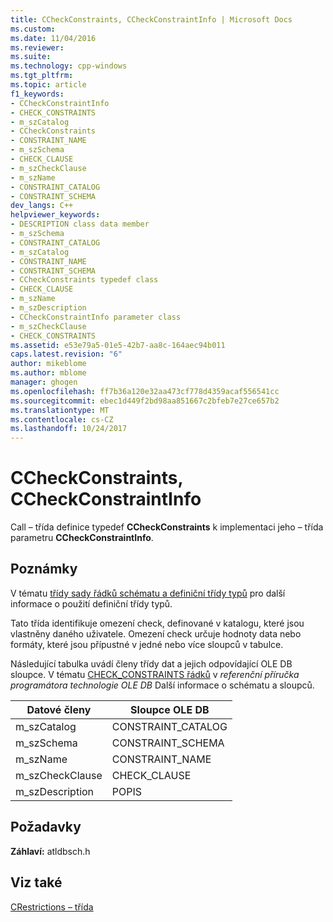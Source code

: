 ```yaml
---
title: CCheckConstraints, CCheckConstraintInfo | Microsoft Docs
ms.custom: 
ms.date: 11/04/2016
ms.reviewer: 
ms.suite: 
ms.technology: cpp-windows
ms.tgt_pltfrm: 
ms.topic: article
f1_keywords:
- CCheckConstraintInfo
- CHECK_CONSTRAINTS
- m_szCatalog
- CCheckConstraints
- CONSTRAINT_NAME
- m_szSchema
- CHECK_CLAUSE
- m_szCheckClause
- m_szName
- CONSTRAINT_CATALOG
- CONSTRAINT_SCHEMA
dev_langs: C++
helpviewer_keywords:
- DESCRIPTION class data member
- m_szSchema
- CONSTRAINT_CATALOG
- m_szCatalog
- CONSTRAINT_NAME
- CONSTRAINT_SCHEMA
- CCheckConstraints typedef class
- CHECK_CLAUSE
- m_szName
- m_szDescription
- CCheckConstraintInfo parameter class
- m_szCheckClause
- CHECK_CONSTRAINTS
ms.assetid: e53e79a5-01e5-42b7-aa8c-164aec94b011
caps.latest.revision: "6"
author: mikeblome
ms.author: mblome
manager: ghogen
ms.openlocfilehash: ff7b36a120e32aa473cf778d4359acaf556541cc
ms.sourcegitcommit: ebec1d449f2bd98aa851667c2bfeb7e27ce657b2
ms.translationtype: MT
ms.contentlocale: cs-CZ
ms.lasthandoff: 10/24/2017
---
```

# <a name="ccheckconstraints-ccheckconstraintinfo"></a>CCheckConstraints, CCheckConstraintInfo
Call – třída definice typedef **CCheckConstraints** k implementaci jeho – třída parametru **CCheckConstraintInfo**.  
  
## <a name="remarks"></a>Poznámky  
 V tématu [třídy sady řádků schématu a definiční třídy typů](../../data/oledb/schema-rowset-classes-and-typedef-classes.md) pro další informace o použití definiční třídy typů.  
  
 Tato třída identifikuje omezení check, definované v katalogu, které jsou vlastněny daného uživatele. Omezení check určuje hodnoty data nebo formáty, které jsou přípustné v jedné nebo více sloupců v tabulce.  
  
 Následující tabulka uvádí členy třídy dat a jejich odpovídající OLE DB sloupce. V tématu [CHECK_CONSTRAINTS řádků](https://msdn.microsoft.com/en-us/library/ms712845.aspx) v *referenční příručka programátora technologie OLE DB* Další informace o schématu a sloupců.  
  
|Datové členy|Sloupce OLE DB|  
|------------------|--------------------|  
|m_szCatalog|CONSTRAINT_CATALOG|  
|m_szSchema|CONSTRAINT_SCHEMA|  
|m_szName|CONSTRAINT_NAME|  
|m_szCheckClause|CHECK_CLAUSE|  
|m_szDescription|POPIS|  
  
## <a name="requirements"></a>Požadavky  
 **Záhlaví:** atldbsch.h  
  
## <a name="see-also"></a>Viz také  
 [CRestrictions – třída](../../data/oledb/crestrictions-class.md)